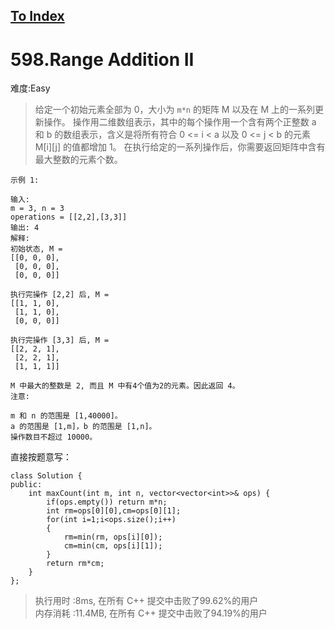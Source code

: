 [To Index](/index.md)
---
# 598.Range Addition II
难度:Easy
> 给定一个初始元素全部为 0，大小为 `m*n` 的矩阵 M 以及在 M 上的一系列更新操作。
操作用二维数组表示，其中的每个操作用一个含有两个正整数 a 和 b 的数组表示，含义是将所有符合 0 <= i < a 以及 0 <= j < b 的元素 M[i][j] 的值都增加 1。
在执行给定的一系列操作后，你需要返回矩阵中含有最大整数的元素个数。

```
示例 1:

输入: 
m = 3, n = 3
operations = [[2,2],[3,3]]
输出: 4
解释: 
初始状态, M = 
[[0, 0, 0],
 [0, 0, 0],
 [0, 0, 0]]

执行完操作 [2,2] 后, M = 
[[1, 1, 0],
 [1, 1, 0],
 [0, 0, 0]]

执行完操作 [3,3] 后, M = 
[[2, 2, 1],
 [2, 2, 1],
 [1, 1, 1]]

M 中最大的整数是 2, 而且 M 中有4个值为2的元素。因此返回 4。
注意:

m 和 n 的范围是 [1,40000]。
a 的范围是 [1,m]，b 的范围是 [1,n]。
操作数目不超过 10000。
```


直接按题意写：  
```
class Solution {
public:
    int maxCount(int m, int n, vector<vector<int>>& ops) {
        if(ops.empty()) return m*n;
        int rm=ops[0][0],cm=ops[0][1];
        for(int i=1;i<ops.size();i++)
        {
            rm=min(rm, ops[i][0]);
            cm=min(cm, ops[i][1]);
        }
        return rm*cm;
    }
};
```



> 执行用时 :8ms, 在所有 C++ 提交中击败了99.62%的用户   
内存消耗 :11.4MB, 在所有 C++ 提交中击败了94.19%的用户
